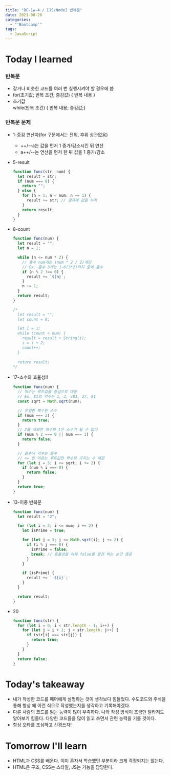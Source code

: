 ```yaml
---
title: "BC-1w-4 / [JS/Node] 반복문"
date: 2021-08-26
categories:
  - "'Bootcamp'"
tags:
  - JavaScript
---
```


# Today I learned

### 반복문

- 같거나 비슷한 코드를 여러 번 실행시켜야 할 경우에 씀
- for(초기값; 반복 조건; 증감값) { 반복 내용 }
- 초기값  
  while(반복 조건) { 반복 내용; 증감값;}

### 반복문 문제

- 1-증감 연산자(for 구문에서는 전위, 후위 상관없음)

  - ++/--a는 값을 먼저 1 증가/감소시킨 뒤 연산
  - a++/--는 연산을 먼저 한 뒤 값을 1 증가/감소

- 5-result

  ```js
  function func(str, num) {
    let result = str;
    if (num === 0) {
      return "";
    } else {
      for (n = 1; n < num; n += 1) {
        result += str; // 결과에 값을 누적
      }
      return result;
    }
  }
  ```

- 8-count

  ```js
  function func(num) {
    let result = "";
    let n = 1;

    while (n <= num * 2) {
      // 홀수 num개는 (num * 2 / 2)개임
      // Ex. 홀수 3개는 1~6(3*2)까지 중에 홀수
      if (n % 2 !== 0) {
        result += `${n}`;
      }
      n += 1;
    }
    return result;
  }

  /*
    let result = "";
    let count = 0;
  
    let i = 1;
    while (count < num) {
      result = result + String(i);
      i = i + 2;
      count++;
    }
    
    return result;
  */
  ```

- 17-소수와 효율성!!

  ```js
  function func(num) {
    // 약수는 루트값을 중심으로 대칭
    // Ex. 81의 약수는 1, 3, √81, 27, 81
    const sqrt = Math.sqrt(num);

    // 유일한 짝수인 소수
    if (num === 2) {
      return true;
    }
    // 2를 제외한 짝수와 1은 소수가 될 수 없다
    if (num % 2 === 0 || num === 1) {
      return false;
    }

    // 홀수의 약수는 홀수
    // <= 인 이유는 루트값만 약수로 가지는 수 때문
    for (let i = 3; i <= sqrt; i += 2) {
      if (num % i === 0) {
        return false;
      }
    }
    return true;
  }
  ```

- 13-이중 반복문

  ```js
  function func(num) {
    let result = "2";

    for (let i = 3; i <= num; i += 2) {
      let isPrime = true;

      for (let j = 3; j <= Math.sqrt(i); j += 2) {
        if (i % j === 0) {
          isPrime = false;
          break; // 효율성을 위해 false를 발견 하는 순간 종료
        }
      }

      if (isPrime) {
        result += `-${i}`;
      }
    }

    return result;
  }
  ```

- 20

  ```js
  function func(str) {
    for (let i = 0; i < str.length - 1; i++) {
      for (let j = i + 1; j < str.length; j++) {
        if (str[i] === str[j]) {
          return true;
        }
      }
    }
    return false;
  }
  ```

# Today's takeaway

- 내가 작성한 코드를 페어에게 설명하는 것이 생각보다 힘들었다. 수도코드와 주석을 통해 항상 왜 이런 식으로 작성했는지를 생각하고 기록해야겠다.
- 다른 사람의 코드를 읽는 능력이 많이 부족하다. 나와 작성 방식이 조금만 달라져도 알아보기 힘들다. 다양한 코드들을 많이 읽고 쓰면서 관련 능력을 기를 것이다.
- 항상 오타를 조심하고 신경쓰자!

# Tomorrow I'll learn

- HTML과 CSS를 배운다. 이미 혼자서 학습했던 부분이라 크게 걱정되지는 않는다.
- HTML은 구조, CSS는 스타일, JS는 기능을 담당한다.
